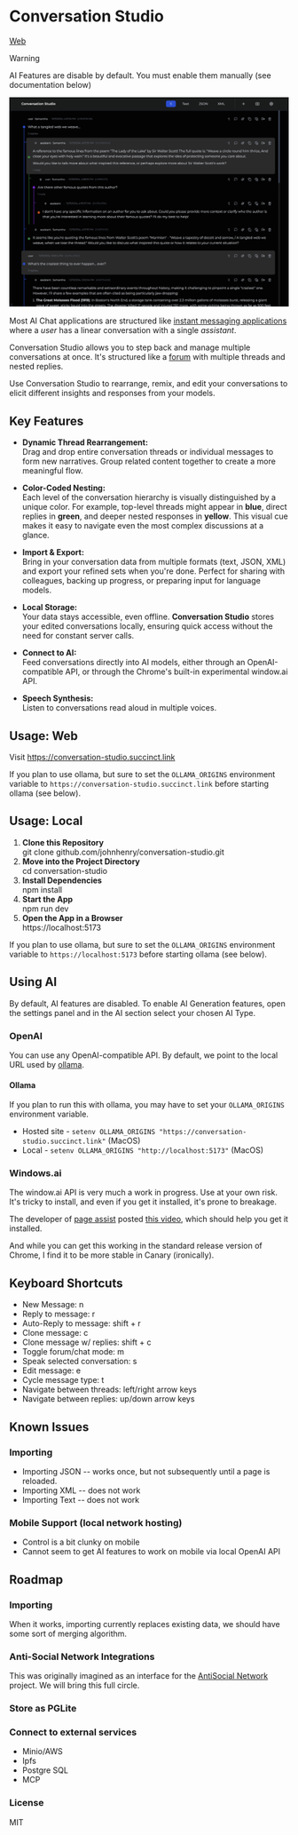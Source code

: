 # Conversation Studio

[Web](https://conversation-studio.succinct.link)

> [!WARNING]
> AI Features are disable by default. You must enable them manually (see documentation below)

![Conversation Studio](./docs/preview.png)

Most AI Chat applications are structured like
[instant messaging applications](https://en.wikipedia.org/wiki/Instant_messaging) where a _user_ has a linear conversation with a single _assistant_.

Conversation Studio allows you to step back and manage multiple conversations at once. It's structured like a [forum](https://en.wikipedia.org/wiki/Internet_forum) with multiple threads and nested replies.

Use Conversation Studio to rearrange, remix, and edit your conversations to elicit different insights and responses from your models.

## Key Features

- **Dynamic Thread Rearrangement:**  
  Drag and drop entire conversation threads or individual messages to form new narratives. Group related content together to create a more meaningful flow.

- **Color-Coded Nesting:**  
  Each level of the conversation hierarchy is visually distinguished by a unique color. For example, top-level threads might appear in **blue**, direct replies in **green**, and deeper nested responses in **yellow**. This visual cue makes it easy to navigate even the most complex discussions at a glance.

- **Import & Export:**  
  Bring in your conversation data from multiple formats (text, JSON, XML) and export your refined sets when you're done. Perfect for sharing with colleagues, backing up progress, or preparing input for language models.

- **Local Storage:**  
  Your data stays accessible, even offline. **Conversation Studio** stores your edited conversations locally, ensuring quick access without the need for constant server calls.

- **Connect to AI:**  
  Feed conversations directly into AI models, either through an OpenAI-compatible API, or through the Chrome's built-in experimental window.ai API.

- **Speech Synthesis:**  
  Listen to conversations read aloud in multiple voices.

## Usage: Web

Visit https://conversation-studio.succinct.link

If you plan to use ollama, but sure to set the `OLLAMA_ORIGINS` environment variable to `https://conversation-studio.succinct.link` before starting ollama (see below).

## Usage: Local

1. **Clone this Repository**  
   git clone github.com/johnhenry/conversation-studio.git
1. **Move into the Project Directory**  
   cd conversation-studio
1. **Install Dependencies**  
   npm install
1. **Start the App**  
   npm run dev
1. **Open the App in a Browser**  
   https://localhost:5173

If you plan to use ollama, but sure to set the `OLLAMA_ORIGINS` environment variable to `https://localhost:5173` before starting ollama (see below).

## Using AI

By default, AI features are disabled.
To enable AI Generation features,
open the settings panel and in the AI section
select your chosen AI Type.

### OpenAI

You can use any OpenAI-compatible API.
By default, we point to the local URL used by [ollama](https://ollama.com).

#### Ollama

If you plan to run this with ollama, you may have to set your `OLLAMA_ORIGINS` environment variable.

- Hosted site - `setenv OLLAMA_ORIGINS "https://conversation-studio.succinct.link"` (MacOS)
- Local - `setenv OLLAMA_ORIGINS "http://localhost:5173"` (MacOS)

### Windows.ai

The window.ai API is very much a work in progress. Use at your own risk.
It's tricky to install, and even if you get it installed, it's prone to breakage.

The developer of [page assist](https://github.com/n4ze3m/page-assist) posted [this video](https://www.youtube.com/watch?v=NxKXcMgiz5k&ab_channel=HappyComputingwithDennis), which should help you get it installed.

And while you can get this working in the standard release version of Chrome, I find it to be more stable in Canary (ironically).

## Keyboard Shortcuts

- New Message: n
- Reply to message: r
- Auto-Reply to message: shift + r
- Clone message: c
- Clone message w/ replies: shift + c
- Toggle forum/chat mode: m
- Speak selected conversation: s
- Edit message: e
- Cycle message type: t
- Navigate between threads: left/right arrow keys
- Navigate between replies: up/down arrow keys

## Known Issues

### Importing

- Importing JSON -- works once, but not subsequently until a page is reloaded.
- Importing XML -- does not work
- Importing Text -- does not work

### Mobile Support (local network hosting)

- Control is a bit clunky on mobile
- Cannot seem to get AI features to work on mobile via local OpenAI API

## Roadmap

### Importing

When it works, importing currently replaces existing data, we should have some sort of merging algorithm.

### Anti-Social Network Integrations

This was originally imagined as an interface for the [AntiSocial Network](https://github.com/johnhenry/antisocial-network) project. We will bring this full circle.

### Store as PGLite

### Connect to external services

- Minio/AWS
- Ipfs
- Postgre SQL
- MCP

### License

MIT
